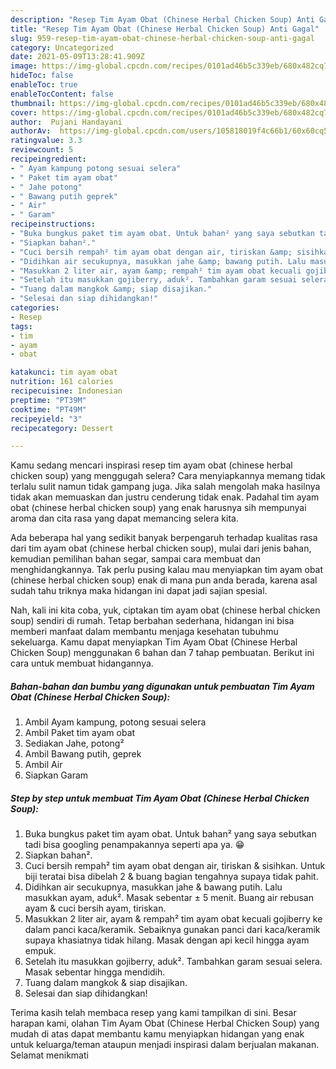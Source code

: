 ```yaml
---
description: "Resep Tim Ayam Obat (Chinese Herbal Chicken Soup) Anti Gagal"
title: "Resep Tim Ayam Obat (Chinese Herbal Chicken Soup) Anti Gagal"
slug: 959-resep-tim-ayam-obat-chinese-herbal-chicken-soup-anti-gagal
category: Uncategorized
date: 2021-05-09T13:28:41.909Z
image: https://img-global.cpcdn.com/recipes/0101ad46b5c339eb/680x482cq70/tim-ayam-obat-chinese-herbal-chicken-soup-foto-resep-utama.jpg
hideToc: false
enableToc: true
enableTocContent: false
thumbnail: https://img-global.cpcdn.com/recipes/0101ad46b5c339eb/680x482cq70/tim-ayam-obat-chinese-herbal-chicken-soup-foto-resep-utama.jpg
cover: https://img-global.cpcdn.com/recipes/0101ad46b5c339eb/680x482cq70/tim-ayam-obat-chinese-herbal-chicken-soup-foto-resep-utama.jpg
author:  Pujani Handayani
authorAv:  https://img-global.cpcdn.com/users/105818019f4c66b1/60x60cq50/avatar.jpg
ratingvalue: 3.3
reviewcount: 5
recipeingredient:
- " Ayam kampung potong sesuai selera"
- " Paket tim ayam obat"
- " Jahe potong"
- " Bawang putih geprek"
- " Air"
- " Garam"
recipeinstructions:
- "Buka bungkus paket tim ayam obat. Untuk bahan² yang saya sebutkan tadi bisa googling penampakannya seperti apa ya. 😁"
- "Siapkan bahan²."
- "Cuci bersih rempah² tim ayam obat dengan air, tiriskan &amp; sisihkan. Untuk biji teratai bisa dibelah 2 &amp; buang bagian tengahnya supaya tidak pahit."
- "Didihkan air secukupnya, masukkan jahe &amp; bawang putih. Lalu masukkan ayam, aduk². Masak sebentar ± 5 menit. Buang air rebusan ayam &amp; cuci bersih ayam, tiriskan."
- "Masukkan 2 liter air, ayam &amp; rempah² tim ayam obat kecuali gojiberry ke dalam panci kaca/keramik. Sebaiknya gunakan panci dari kaca/keramik supaya khasiatnya tidak hilang. Masak dengan api kecil hingga ayam empuk."
- "Setelah itu masukkan gojiberry, aduk². Tambahkan garam sesuai selera. Masak sebentar hingga mendidih."
- "Tuang dalam mangkok &amp; siap disajikan."
- "Selesai dan siap dihidangkan!"
categories:
- Resep
tags:
- tim
- ayam
- obat

katakunci: tim ayam obat 
nutrition: 161 calories
recipecuisine: Indonesian
preptime: "PT39M"
cooktime: "PT49M"
recipeyield: "3"
recipecategory: Dessert

---
```



Kamu sedang mencari inspirasi resep tim ayam obat (chinese herbal chicken soup) yang menggugah selera? Cara menyiapkannya memang tidak terlalu sulit namun tidak gampang juga. Jika salah mengolah maka hasilnya tidak akan memuaskan dan justru cenderung tidak enak. Padahal tim ayam obat (chinese herbal chicken soup) yang enak harusnya sih mempunyai aroma dan cita rasa yang dapat memancing selera kita.


Ada beberapa hal yang sedikit banyak berpengaruh terhadap kualitas rasa dari tim ayam obat (chinese herbal chicken soup), mulai dari jenis bahan, kemudian pemilihan bahan segar, sampai cara membuat dan menghidangkannya. Tak perlu pusing kalau mau menyiapkan tim ayam obat (chinese herbal chicken soup) enak di mana pun anda berada, karena asal sudah tahu triknya maka hidangan ini dapat jadi sajian spesial.




Nah, kali ini kita coba, yuk, ciptakan tim ayam obat (chinese herbal chicken soup) sendiri di rumah. Tetap berbahan sederhana, hidangan ini bisa memberi manfaat dalam membantu menjaga kesehatan tubuhmu sekeluarga. Kamu dapat menyiapkan Tim Ayam Obat (Chinese Herbal Chicken Soup) menggunakan 6 bahan dan 7 tahap pembuatan. Berikut ini cara untuk membuat hidangannya.

<!--inarticleads1-->

##### Bahan-bahan dan bumbu yang digunakan untuk pembuatan Tim Ayam Obat (Chinese Herbal Chicken Soup):

1. Ambil  Ayam kampung, potong sesuai selera
1. Ambil  Paket tim ayam obat
1. Sediakan  Jahe, potong²
1. Ambil  Bawang putih, geprek
1. Ambil  Air
1. Siapkan  Garam




<!--inarticleads2-->

##### Step by step untuk membuat Tim Ayam Obat (Chinese Herbal Chicken Soup):

1. Buka bungkus paket tim ayam obat. Untuk bahan² yang saya sebutkan tadi bisa googling penampakannya seperti apa ya. 😁
1. Siapkan bahan².
1. Cuci bersih rempah² tim ayam obat dengan air, tiriskan &amp; sisihkan. Untuk biji teratai bisa dibelah 2 &amp; buang bagian tengahnya supaya tidak pahit.
1. Didihkan air secukupnya, masukkan jahe &amp; bawang putih. Lalu masukkan ayam, aduk². Masak sebentar ± 5 menit. Buang air rebusan ayam &amp; cuci bersih ayam, tiriskan.
1. Masukkan 2 liter air, ayam &amp; rempah² tim ayam obat kecuali gojiberry ke dalam panci kaca/keramik. Sebaiknya gunakan panci dari kaca/keramik supaya khasiatnya tidak hilang. Masak dengan api kecil hingga ayam empuk.
1. Setelah itu masukkan gojiberry, aduk². Tambahkan garam sesuai selera. Masak sebentar hingga mendidih.
1. Tuang dalam mangkok &amp; siap disajikan.
1. Selesai dan siap dihidangkan!



Terima kasih telah membaca resep yang kami tampilkan di sini. Besar harapan kami, olahan Tim Ayam Obat (Chinese Herbal Chicken Soup) yang mudah di atas dapat membantu kamu menyiapkan hidangan yang enak untuk keluarga/teman ataupun menjadi inspirasi dalam berjualan makanan. Selamat menikmati
